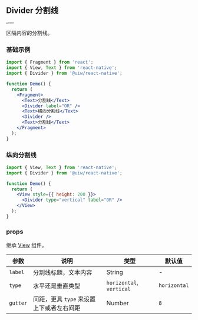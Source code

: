 Divider 分割线
---

<img src='https://user-images.githubusercontent.com/66067296/137705210-c1bd655f-8b0c-4ee1-b376-0bc59c573a61.png' alt='Divider' style='zoom:33%;' />

区隔内容的分割线。

### 基础示例

```jsx
import { Fragment } from 'react';
import { View, Text } from 'react-native';
import { Divider } from '@uiw/react-native';

function Demo() {
  return (
    <Fragment>
      <Text>分割线</Text>
      <Divider label="OR" />
      <Text>横向分割线</Text>
      <Divider />
      <Text>分割线</Text>
    </Fragment>
  );
}
```

### 纵向分割线

```jsx
import { View, Text } from 'react-native';
import { Divider } from '@uiw/react-native';

function Demo() {
  return (
    <View style={{ height: 200 }}>
      <Divider type="vertical" label="OR" />
    </View>
  );
}
```

### props

继承 [View](https://facebook.github.io/react-native/docs/view#props) 组件。

| 参数 | 说明 | 类型 | 默认值 |
|------|------|-----|------|
| `label` | 分割线标题，文本内容 | String | - |
| `type` | 水平还是垂直类型 | `horizontal`, `vertical` | `horizontal` |
| `gutter` | 间距，更具 `type` 来设置上下或者左右间距 | Number | `8` |